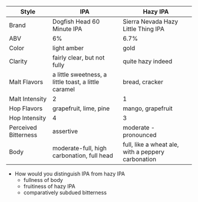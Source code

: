 Style | IPA | Hazy IPA
--|--|--
Brand | Dogfish Head 60 Minute IPA | Sierra Nevada Hazy Little Thing IPA
ABV | 6% | 6.7%
Color | light amber | gold
Clarity | fairly clear, but not fully | quite hazy indeed
Malt Flavors | a little sweetness, a little toast, a little caramel | bread, cracker
Malt Intensity | 2 | 1
Hop Flavors | grapefruit, lime, pine | mango, grapefruit
Hop Intensity | 4 | 3
Perceived Bitterness | assertive  | moderate - pronounced
Body | moderate-full, high carbonation, full head | full, like a wheat ale, with a peppery carbonation


- How would you distinguish IPA from hazy IPA
	- fullness of body
	- fruitiness of hazy IPA
	- comparatively subdued bitterness